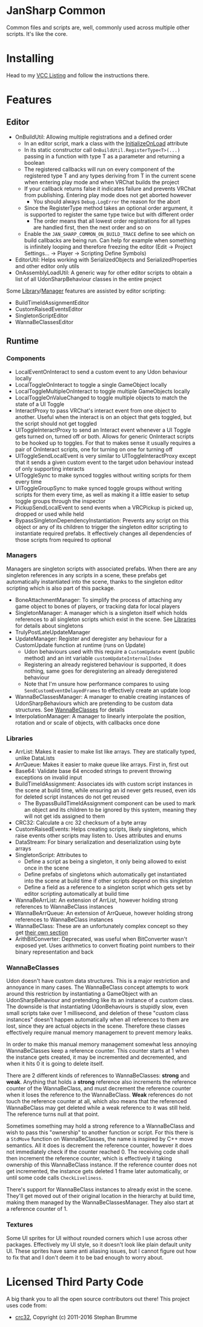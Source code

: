 
# JanSharp Common

Common files and scripts are, well, commonly used across multiple other scripts. It's like the core.

# Installing

Head to my [VCC Listing](https://jansharp.github.io/vrc/vcclisting.xhtml) and follow the instructions there.

# Features

## Editor

- OnBuildUtil: Allowing multiple registrations and a defined order
  - In an editor script, mark a class with the [InitializeOnLoad](https://docs.unity3d.com/ScriptReference/InitializeOnLoadAttribute.html) attribute
  - In its static constructor call `OnBuildUtil.RegisterType<T>(...)` passing in a function with type T as a parameter and returning a boolean
  - The registered callbacks will run on every component of the registered type T and any types deriving from T in the current scene when entering play mode and when VRChat builds the project
  - If your callback returns false it indicates failure and prevents VRChat from publishing. Entering play mode does not get aborted however
    - You should always `Debug.LogError` the reason for the abort
  - Since the RegisterType method takes an optional order argument, it is supported to register the same type twice but with different order
    - The order means that all lowest order registrations for all types are handled first, then the next order and so on
  - Enable the `JAN_SHARP_COMMON_ON_BUILD_TRACE` define to see which on build callbacks are being run. Can help for example when something is infinitely looping and therefore freezing the editor (Edit -> Project Settings... -> Player -> Scripting Define Symbols)
- EditorUtil: Helps working with SerializedObjects and SerializedProperties and other editor only utils
- OnAssemblyLoadUtil: A generic way for other editor scripts to obtain a list of all UdonSharpBehaviour classes in the entire project

Some [Library](#libraries)/[Manager](#managers) features are assisted by editor scripting:

- BuildTimeIdAssignmentEditor
- CustomRaisedEventsEditor
- SingletonScriptEditor
- WannaBeClassesEditor

## Runtime

### Components

- LocalEventOnInteract to send a custom event to any Udon behaviour locally
- LocalToggleOnInteract to toggle a single GameObject locally
- LocalToggleMultipleOnInteract to toggle multiple GameObjects locally
- LocalToggleOnValueChanged to toggle multiple objects to match the state of a UI Toggle
- InteractProxy to pass VRChat's interact event from one object to another. Useful when the interact is on an object that gets toggled, but the script should not get toggled
- UIToggleInteractProxy to send an Interact event whenever a UI Toggle gets turned on, turned off or both. Allows for generic OnInteract scripts to be hooked up to toggles. For that to makes sense it usually requires a pair of OnInteract scripts, one for turning on one for turning off
- UIToggleSendLocalEvent is very similar to UIToggleInteractProxy except that it sends a given custom event to the target udon behaviour instead of only supporting interacts
- UIToggleSync to make synced toggles without writing scripts for them every time
- UIToggleGroupSync to make synced toggle groups without writing scripts for them every time, as well as making it a little easier to setup toggle groups through the inspector
- PickupSendLocalEvent to send events when a VRCPickup is picked up, dropped or used while held
- BypassSingletonDependencyInstantiation: Prevents any script on this object or any of its children to trigger the singleton editor scripting to instantiate required prefabs. It effectively changes all dependencies of those scripts from required to optional

### Managers

Managers are singleton scripts with associated prefabs. When there are any singleton references in any scripts in a scene, these prefabs get automatically instantiated into the scene, thanks to the singleton editor scripting which is also part of this package.

- BoneAttachmentManager: To simplify the process of attaching any game object to bones of players, or tracking data for local players
- SingletonManager: A manager which is a singleton itself which holds references to all singleton scripts which exist in the scene. See [Libraries](#libraries) for details about singletons
- TrulyPostLateUpdateManager
- UpdateManager: Register and deregister any behaviour for a CustomUpdate function at runtime (runs on Update)
  - Udon behaviours used with this require a `CustomUpdate` event (public method) and an int variable `customUpdateInternalIndex`
  - Registering an already registered behaviour is supported, it does nothing, same goes for deregistering an already deregistered behaviour
  - Note that I'm unsure how performance compares to using `SendCustomEventDelayedFrames` to effectively create an update loop
- WannaBeClassesManager: A manager to enable creating instances of UdonSharpBehaviours which are pretending to be custom data structures. See [WannaBeClasses](#wannabeclasses) for details
- InterpolationManager: A manager to linearly interpolate the position, rotation and or scale of objects, with callbacks once done

### Libraries

- ArrList: Makes it easier to make list like arrays. They are statically typed, unlike DataLists
- ArrQueue: Makes it easier to make queue like arrays. First in, first out
- Base64: Validate base 64 encoded strings to prevent throwing exceptions on invalid input
- BuildTimeIdAssignment: Associates ids with custom script instances in the scene at build time, while ensuring an id never gets reused, even ids for deleted script instances do not get reused
  - The BypassBuildTimeIdAssignment component can be used to mark an object and its children to be ignored by this system, meaning they will not get ids assigned to them
- CRC32: Calculate a crc 32 checksum of a byte array
- CustomRaisedEvents: Helps creating scripts, likely singletons, which raise events other scripts may listen to. Uses attributes and enums
- DataStream: For binary serialization and deserialization using byte arrays
- SingletonScript: Attributes to
  - Define a script as being a singleton, it only being allowed to exist once in the scene
  - Define prefabs of singletons which automatically get instantiated into the scene at build time if other scripts depend on this singleton
  - Define a field as a reference to a singleton script which gets set by editor scripting automatically at build time
- WannaBeArrList: An extension of ArrList, however holding strong references to WannaBeClass instances
- WannaBeArrQueue: An extension of ArrQueue, however holding strong references to WannaBeClass instances
- WannaBeClass: These are an unfortunately complex concept so they get [their own section](#wannabeclasses)
- ArithBitConverter: Deprecated, was useful when BitConverter wasn't exposed yet. Uses arithmetics to convert floating point numbers to their binary representation and back

### WannaBeClasses

Udon doesn't have custom data structures. This is a major restriction and annoyance in many cases. The WannaBeClass concept attempts to work around this restriction by instantiating a GameObject with an UdonSharpBehaviour and pretending like its an instance of a custom class. The downside is that instantiating UdonBehaviours is stupidly slow, even small scripts take over 1 millisecond, and deletion of these "custom class instances" doesn't happen automatically when all references to them are lost, since they are actual objects in the scene. Therefore these classes effectively require manual memory management to prevent memory leaks.

In order to make this manual memory management somewhat less annoying WannaBeClasses keep a reference counter. This counter starts at 1 when the instance gets created, it may be incremented and decremented, and when it hits 0 it is going to delete itself.

There are 2 different kinds of references to WannaBeClasses: **strong** and **weak**. Anything that holds a **strong** reference also increments the reference counter of the WannaBeClass, and must decrement the reference counter when it loses the reference to the WannaBeClass. **Weak** references do not touch the reference counter at all, which also means that the referenced WannaBeClass may get deleted while a weak reference to it was still held. The reference turns null at that point.

Sometimes something may hold a strong reference to a WannaBeClass and wish to pass this "ownership" to another function or script. For this there is a `StdMove` function on WannaBeClasses, the name is inspired by C++ move semantics. All it does is decrement the reference counter, however it does not immediately check if the counter reached 0. The receiving code shall then increment the reference counter, which is effectively it taking ownership of this WannaBeClass instance. If the reference counter does not get incremented, the instance gets deleted 1 frame later automatically, or until some code calls `CheckLiveliness`.

There's support for WannaBeClass instances to already exist in the scene. They'll get moved out of their original location in the hierarchy at build time, making them managed by the WannaBeClassesManager. They also start at a reference counter of 1.

### Textures

Some UI sprites for UI without rounded corners which I use across other packages. Effectively my UI style, so it doesn't look like plain default unity UI. These sprites have same anti aliasing issues, but I cannot figure out how to fix that and I don't deem it to be bad enough to worry about.

# Licensed Third Party Code

A big thank you to all the open source contributors out there! This project uses code from:

- [crc32](https://github.com/stbrumme/crc32), Copyright (c) 2011-2016 Stephan Brumme
